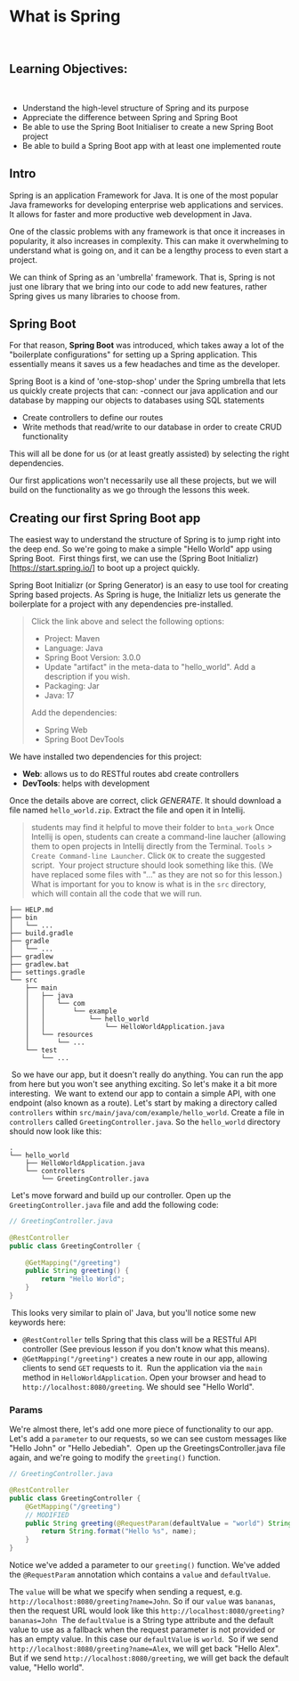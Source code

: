 # What is Spring
​
## Learning Objectives:
​
* Understand the high-level structure of Spring and its purpose
* Appreciate the difference between Spring and Spring Boot
* Be able to use the Spring Boot Initialiser to create a new Spring Boot project
* Be able to build a Spring Boot app with at least one implemented route
​
## Intro

Spring is an application Framework for Java. It is one of the most popular Java frameworks for developing enterprise web applications and services. It allows for faster and more productive web development in Java.

One of the classic problems with any framework is that once it increases in popularity, it also increases in complexity. This can make it overwhelming to understand what is going on, and it can be a lengthy process to even start a project.

We can think of Spring as an 'umbrella' framework. That is, Spring is not just one library that we bring into our code to add new features, rather Spring gives us many libraries to choose from.

## Spring Boot
For that reason, **Spring Boot** was introduced, which takes away a lot of the "boilerplate configurations" for setting up a Spring application. This essentially means it saves us a few headaches and time as the developer.

Spring Boot is a kind of 'one-stop-shop' under the Spring umbrella that lets us quickly create projects that can:
-connect our java application and our database by mapping our objects to databases using SQL statements
- Create controllers to define our routes
- Write methods that read/write to our database in order to create CRUD functionality

This will all be done for us (or at least greatly assisted) by selecting the right dependencies.

Our first applications won't necessarily use all these projects, but we will build on the functionality as we go through the lessons this week.

## Creating our first Spring Boot app
The easiest way to understand the structure of Spring is to jump right into the deep end. So we're going to make a simple "Hello World" app using Spring Boot.
​
First things first, we can use the (Spring Boot Initializr)[https://start.spring.io/] to boot up a project quickly.

Spring Boot Initializr (or Spring Generator) is an easy to use tool for creating Spring based projects. As Spring is huge, the Initializr lets us generate the boilerplate for a project with any dependencies pre-installed. 
​
> Click the link above and select the following options:
> 
> - Project: Maven
> - Language: Java
> - Spring Boot Version: 3.0.0
> - Update "artifact" in the meta-data to "hello_world". Add a description if you wish.
> - Packaging: Jar
> - Java: 17
> 
> Add the dependencies:
> 
> - Spring Web
> - Spring Boot DevTools
>

We have installed two dependencies for this project:
- **Web**: allows us to do RESTful routes abd create controllers
- **DevTools**: helps with development ​

Once the details above are correct, click *GENERATE*. It should download a file named `hello_world.zip`. Extract the file and open it in Intellij.
> students may find it helpful to move their folder to `bnta_work`
> Once Intellij is open, students can create a command-line laucher (allowing them to open projects in Intellij directly from the Terminal. `Tools` > `Create Command-line Launcher`. Click `OK` to create the suggested script.
​
Your project structure should look something like this. (We have replaced some files with "..." as they are not so for this lesson.) What is important for you to know is what is in the `src` directory, which will contain all the code that we will run.
​
```
├── HELP.md
├── bin
│   └── ...
├── build.gradle
├── gradle
│   └── ...
├── gradlew
├── gradlew.bat
├── settings.gradle
└── src
    ├── main
    │   ├── java
    │   │   └── com
    │   │       └── example
    │   │           └── hello_world
    │   │               └── HelloWorldApplication.java
    │   └── resources
    │       └── ...
    └── test
        └── ...
```
​
So we have our app, but it doesn't really do anything. You can run the app from here but you won't see anything exciting. So let's make it a bit more interesting.
​
We want to extend our app to contain a simple API, with one endpoint (also known as a route). Let's start by making a directory called `controllers` within `src/main/java/com/example/hello_world`. Create a file in `controllers` called `GreetingController.java`.
​
So the `hello_world` directory should now look like this:
```
.
└── hello_world
    ├── HelloWorldApplication.java
    └── controllers
        └── GreetingController.java
```
​
Let's move forward and build up our controller. Open up the `GreetingController.java` file and add the following code:
​
```java
// GreetingController.java
​
@RestController
public class GreetingController {
​
    @GetMapping("/greeting")
    public String greeting() {
        return "Hello World";
    }
}
```
​
This looks very similar to plain ol' Java, but you'll notice some new keywords here:
- `@RestController` tells Spring that this class will be a RESTful API controller (See previous lesson if you don't know what this means).
- `@GetMapping("/greeting")` creates a new route in our app, allowing clients to send `GET` requests to it. 
​
Run the application via the `main` method in `HelloWorldApplication`. Open your browser and head to `http://localhost:8080/greeting`. We should see "Hello World".

### Params

We're almost there, let's add one more piece of functionality to our app. Let's add a `parameter` to our requests, so we can see custom messages like "Hello John" or "Hello Jebediah".
​
Open up the GreetingsController.java file again, and we're going to modify the `greeting()` function.
​
```java
// GreetingController.java

@RestController
public class GreetingController {
    @GetMapping("/greeting")
    // MODIFIED
    public String greeting(@RequestParam(defaultValue = "world") String name) {
        return String.format("Hello %s", name);
    }
}
```
Notice we've added a parameter to our `greeting()` function. We've added the `@RequestParam` annotation which contains a `value` and `defaultValue`. 

The `value` will be what we specify when sending a request, e.g. `http://localhost:8080/greeting?name=John`. So if our `value` was `bananas`, then the request URL would look like this `http://localhost:8080/greeting?bananas=John`
​
The `defaultValue` is a String type attribute and the default value to use as a fallback when the request parameter is not provided or has an empty value. In this case our `defaultValue` is `world`.
​
So if we send `http://localhost:8080/greeting?name=Alex`, we will get back "Hello Alex".
But if we send `http://localhost:8080/greeting`, we will get back the default value, "Hello world".
​
